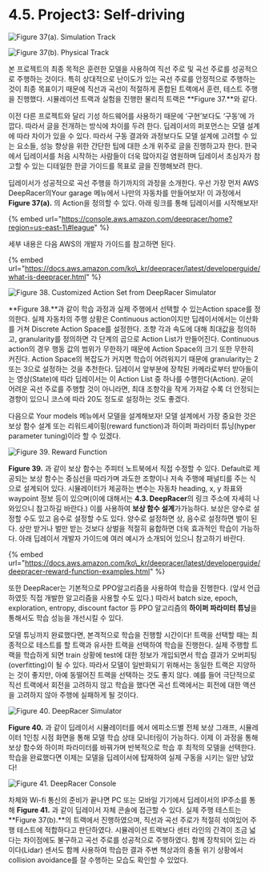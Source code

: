# 4.5. Project3: Self-driving

![Figure 37\(a\). Simulation Track](../.gitbook/assets/figure-37-a-.png)

![Figure 37\(b\). Physical Track](../.gitbook/assets/figure-37-b-.jpg)

본 프로젝트의 최종 목적은 훈련한 모델을 사용하여 직선 주로 및 곡선 주로를 성공적으로 주행하는 것이다. 특히 상대적으로 난이도가 있는 곡선 주로를 안정적으로 주행하는 것이 최종 목표이기 때문에 직선과 곡선이 적절하게 혼합된 트랙에서 훈련, 테스트 주행을 진행했다. 시뮬레이션 트랙과 실험을 진행한 물리적 트랙은 **Figure 37.**와 같다.

이전 다른 프로젝트와 달리 기성 하드웨어를 사용하기 때문에 ‘구현’보다도 ‘구동’에 가깝다. 따라서 글을 전개하는 방식에 차이를 두려 한다. 딥레이서의 퍼포먼스는 모델 설계에 따라 차이가 있을 수 있다. 따라서 구동 결과와 과정보다도 모델 설계에 고려할 수 있는 요소들, 성능 향상을 위한 간단한 팁에 대한 소개 위주로 글을 진행하고자 한다. 한국에서 딥레이서를 처음 시작하는 사람들이 더욱 많아지길 염원하며 딥레이서 초심자가 참고할 수 있는 디테일한 한글 가이드를 목표로 글을 진행해보려 한다.

딥레이서가 성공적으로 곡선 주행을 하기까지의 과정을 소개한다. 우선 가장 먼저 AWS DeepRacer의Your garage 메뉴에서 나만의 자동차를 만들어보자! 이 과정에서 **Figure 37\(a\).** 의 Action을 정의할 수 있다. 아래 링크를 통해 딥레이서를 시작해보자!

{% embed url="https://console.aws.amazon.com/deepracer/home?region=us-east-1\#league" %}



세부 내용은 다음 AWS의 개발자 가이드를 참고하면 된다.

{% embed url="https://docs.aws.amazon.com/ko\_kr/deepracer/latest/developerguide/what-is-deepracer.html" %}



![Figure 38. Customized Action Set from DeepRacer Simulator](../.gitbook/assets/figure-38.png)

**Figure 38.**과 같이 학습 과정과 실제 주행에서 선택할 수 있는Action space를 정의한다. 실제 자동차의 주행 상황은 Continuous action이지만 딥레이서에서는 이산화를 거쳐 Discrete Action Space를 설정한다. 조향 각과 속도에 대해 최대값을 정의하고, granularity를 정의하면 각 단계의 곱으로 Action List가 만들어진다. Continuous action의 경우 행동 값의 범위가 무한하기 때문에 Action Space의 크기 또한 무한히 커진다. Action Space의 복잡도가 커지면 학습이 어려워지기 때문에 granularity는 2 또는 3으로 설정하는 것을 추천한다. 딥레이서 앞부분에 장착된 카메라로부터 받아들이는 영상\(State\)에 따라 딥레이서는 이 Action List 중 하나를 수행한다\(Action\). 굳이 어려운 곡선 주로를 주행할 것이 아니라면, 최대 조향각을 작게 가져갈 수록 더 안정되는 경향이 있으니 코스에 따라 20도 정도로 설정하는 것도 좋겠다.

다음으로 Your models 메뉴에서 모델을 설계해보자! 모델 설계에서 가장 중요한 것은 보상 함수 설계 또는 리워드셰이핑\(reward function\)과 하이퍼 파라미터 튜닝\(hyper parameter tuning\)이라 할 수 있겠다.



![Figure 39. Reward Function](../.gitbook/assets/figure-39.png)

**Figure 39.** 과 같이 보상 함수는 주피터 노트북에서 직접 수정할 수 있다. Default로 제공되는 보상 함수는 중심선을 따라가며 과도한 조향이나 저속 주행에 패널티를 주는 식으로 설계되어 있다. 시뮬레이터가 제공하는 변수는 자동차 heading, x, y 좌표와 waypoint 정보 등이 있으며\(이에 대해서는 **4.3. DeepRacer**의 링크 주소에 자세히 나와있으니 참고하길 바란다.\) 이를 사용하여 **보상 함수 설계**가가능하다. 보상은 양수로 설정할 수도 있고 음수로 설정할 수도 있다. 양수로 설정하면 상, 음수로 설정하면 벌이 된다. 상만 받거나 벌만 받는 것보다 상벌을 적절히 융합하면 더욱 효과적인 학습이 가능하다. 아래 딥레이서 개발자 가이드에 여러 예시가 소개되어 있으니 참고하기 바란다.

{% embed url="https://docs.aws.amazon.com/ko\_kr/deepracer/latest/developerguide/deepracer-reward-function-examples.html" %}

또한 DeepRacer는 기본적으로 PPO알고리즘을 사용하여 학습을 진행한다. \(앞서 언급하였듯 직접 개발한 알고리즘을 사용할 수도 있다.\) 따라서 batch size, epoch, exploration, entropy, discount factor 등 PPO 알고리즘의 **하이퍼 파라미터 튜닝**을 통해서도 학습 성능을 개선시킬 수 있다.

모델 튜닝까지 완료했다면, 본격적으로 학습을 진행할 시간이다! 트랙을 선택할 때는 최종적으로 테스트를 할 트랙과 유사한 트랙을 선택하여 학습을 진행한다. 실제 주행할 트랙을 학습하게 되면 train 상황에 test에 대한 정보가 개입되면서 학습 결과가 오버피팅\(overfitting\)이 될 수 있다. 따라서 모델이 일반화되기 위해서는 동일한 트랙은 지양하는 것이 좋지만, 아예 동떨어진 트랙을 선택하는 것도 좋지 않다. 예를 들어 극단적으로 직선 트랙에서 회전을 고려하지 않고 학습을 했다면 곡선 트랙에서는 회전에 대한 액션을 고려하지 않아 주행에 실패하게 될 것이다.

![Figure 40. DeepRacer Simulator](../.gitbook/assets/figure-40.png)

**Figure 40.** 과 같이 딥레이서 시뮬레이터를 에서 에피소드별 전체 보상 그래프, 시뮬레이터 1인칭 시점 화면을 통해 모델 학습 상태 모니터링이 가능하다. 이제 이 과정을 통해 보상 함수와 하이퍼 파라미터를 바꿔가며 반복적으로 학습 후 최적의 모델을 선택한다. 학습을 완료했다면 이제는 모델을 딥레이서에 탑재하여 실제 구동을 시키는 일만 남았다!

![Figure 41. DeepRacer Console](../.gitbook/assets/figure-41.png)

차체와 Wi-fi 통신의 준비가 끝나면 PC 또는 모바일 기기에서 딥레이서의 IP주소를 통해 **Figure 41.** 과 같이 딥레이서 자체 콘솔에 접근할 수 있다. 실제 주행 테스트는 **Figure 37\(b\).**의 트랙에서 진행하였으며, 직선과 곡선 주로가 적절히 섞여있어 주행 테스트에 적합하다고 판단하였다. 시뮬레이션 트랙보다 센터 라인의 간격이 조금 넓다는 차이점에도 불구하고 곡선 주로를 성공적으로 주행하였다. 함께 장착되어 있는 라이다\(Lidar\) 센서도 함께 사용하여 학습한 결과 주변 책상과의 충돌 위기 상황에서 collision avoidance를 잘 수행하는 모습도 확인할 수 있었다.


